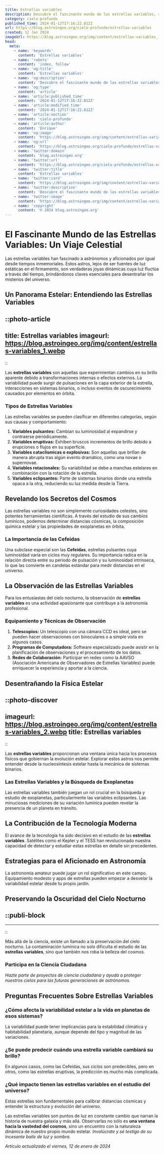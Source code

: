```yaml
---
title: Estrellas variables
description: Descubre el fascinante mundo de las estrellas variables, sus ciclos y su impacto astronómico. Aventúrate en la astronomía aquí.
category: cielo-profundo
published_time: 2024-01-12T17:16:22.812Z
url: https://blog.astroingeo.org/cielo-profundo/estrellas-variables
created: 12 Jan 2024
imageUrl: https://blog.astroingeo.org/img/content/estrellas-variables_1.webp
head:
  meta:
    - name: 'keywords'
      content: 'Estrellas variables'
    - name: 'robots'
      content: 'index, follow'
    - name: 'og:title'
      content: 'Estrellas variables'
    - name: 'og:description'
      content: 'Descubre el fascinante mundo de las estrellas variables, sus ciclos y su impacto astronómico. Aventúrate en la astronomía aquí.'
    - name: 'og:type'
      content: 'article'
    - name: 'article:published_time'
      content: '2024-01-12T17:16:22.812Z'
    - name: 'article:modified_time'
      content: '2024-01-12T17:16:22.812Z'
    - name: 'article:section'
      content: 'cielo-profundo'
    - name: 'article:author'
      content: 'Enrique'
    - name: 'og:image'
      content: 'https://blog.astroingeo.org/img/content/estrellas-variables_1.webp'
    - name: 'og:url'
      content: 'https://blog.astroingeo.org/cielo-profundo/estrellas-variables'
    - name: 'twitter:domain'
      content: 'blog.astroingeo.org'
    - name: 'twitter:url'
      content: 'https://blog.astroingeo.org/cielo-profundo/estrellas-variables'
    - name: 'twitter:title'
      content: 'Estrellas variables'
    - name: 'twitter:card'
      content: 'https://blog.astroingeo.org/img/content/estrellas-variables_1.webp'
    - name: 'twitter:description'
      content: 'Descubre el fascinante mundo de las estrellas variables, sus ciclos y su impacto astronómico. Aventúrate en la astronomía aquí.'
    - name: 'twitter:image'
      content: 'https://blog.astroingeo.org/img/content/estrellas-variables_1.webp'
    - name: 'copyright'
      content: '© 2024 blog.astroingeo.org'
---
```

# El Fascinante Mundo de las Estrellas Variables: Un Viaje Celestial

Las estrellas variables han fascinado a astrónomos y aficionados por igual desde tiempos inmemoriales. Estos astros, lejos de ser fuentes de luz estáticas en el firmamento, son verdaderas joyas dinámicas cuya luz fluctúa a través del tiempo, brindándonos claves esenciales para desentrañar los misterios del universo.

## Un Panorama Estelar: Entendiendo las Estrellas Variables


::photo-article
---
title: Estrellas variables
imageurl: https://blog.astroingeo.org/img/content/estrellas-variables_1.webp
---
::



Las **estrellas variables** son aquellas que experimentan cambios en su brillo aparente debido a transformaciones internas o efectos externos. La variabilidad puede surgir de pulsaciones en la capa exterior de la estrella, interacciones en sistemas binarios, o incluso eventos de oscurecimiento causados por elementos en órbita.

### Tipos de Estrellas Variables

Las estrellas variables se pueden clasificar en diferentes categorías, según sus causas y comportamiento:

1. **Variables pulsantes:** Cambian su luminosidad al expandirse y contraerse periódicamente.
2. **Variables eruptivas:** Exhiben bruscos incrementos de brillo debido a erupciones o flujos en su superficie.
3. **Variables cataclísmicas o explosivas:** Son aquellas que brillan de manera abrupta tras algún evento dramático, como una novae o supernovae.
4. **Variables rotacionales:** Su variabilidad se debe a manchas estelares en combinación con la rotación de la estrella.
5. **Variables eclipsantes:** Parte de sistemas binarios donde una estrella opaca a la otra, reduciendo su luz medida desde la Tierra.

## Revelando los Secretos del Cosmos

Las estrellas variables no son simplemente curiosidades celestes, sino potentes herramientas científicas. A través del estudio de sus cambios lumínicos, podemos determinar distancias cósmicas, la composición química estelar y las propiedades de exoplanetas en órbita.

### La Importancia de las Cefeidas

Una subclase especial son las **Cefeidas**, estrellas pulsantes cuya luminosidad varía en ciclos muy regulares. Su importancia radica en la relación directa entre su período de pulsación y su luminosidad intrínseca, lo que las convierte en candelas estándar para medir distancias en el universo.

## La Observación de las Estrellas Variables

Para los entusiastas del cielo nocturno, la observación de **estrellas variables** es una actividad apasionante que contribuye a la astronomía profesional.

### Equipamiento y Técnicas de Observación

1. **Telescopios:** Un telescopio con una cámara CCD es ideal, pero se pueden hacer observaciones con binoculares o a simple vista en algunos casos.
2. **Programas de Computadora:** Software especializado puede asistir en la planificación de observaciones y el procesamiento de los datos.
3. **Redes de Colaboración:** Participar en redes como la AAVSO (Asociación Americana de Observadores de Estrellas Variables) puede enriquecer la experiencia y aportar a la ciencia.

## Desentrañando la Física Estelar


::photo-discover
---
imageurl: https://blog.astroingeo.org/img/content/estrellas-variables_2.webp
title: Estrellas variables
---
::



Las **estrellas variables** proporcionan una ventana única hacia los procesos físicos que gobiernan la evolución estelar. Explorar estos astros nos permite entender desde la nucleosíntesis estelar hasta la mecánica de sistemas binarios.

### Las Estrellas Variables y la Búsqueda de Exoplanetas

Las estrellas variables también juegan un rol crucial en la búsqueda y estudio de exoplanetas, particularmente las variables eclipsantes. Las minuciosas mediciones de su variación lumínica pueden revelar la presencia de un planeta en tránsito.

## La Contribución de la Tecnología Moderna

El avance de la tecnología ha sido decisivo en el estudio de las **estrellas variables**. Satélites como el Kepler y el TESS han revolucionado nuestra capacidad de detectar y estudiar estas estrellas en detalle sin precedentes.

## Estrategias para el Aficionado en Astronomía

La astronomía amateur puede jugar un rol significativo en este campo. Equipamiento modesto y apps de estrellas pueden empezar a desvelar la variabilidad estelar desde tu propio jardín.

## **Preservando la Oscuridad del Cielo Nocturno**


  ::publi-block
  ---
  ---
  ::
  
  

Más allá de la ciencia, existe un llamado a la preservación del cielo nocturno. La contaminación lumínica no solo dificulta el estudio de las **estrellas variables**, sino que también nos roba la belleza del cosmos.

### Participa en la Ciencia Ciudadana

*Hazte parte de proyectos de ciencia ciudadana y ayuda a proteger nuestros cielos para las futuras generaciones de astrónomos.*

## Preguntas Frecuentes Sobre Estrellas Variables

### ¿Cómo afecta la variabilidad estelar a la vida en planetas de esos sistemas?

La variabilidad puede tener implicancias para la estabilidad climática y habitabilidad planetaria, aunque depende del tipo y magnitud de las variaciones.

### ¿Se puede predecir cuándo una estrella variable cambiará su brillo?

En algunos casos, como las Cefeidas, sus ciclos son predecibles, pero en otros, como las estrellas eruptivas, la predicción es mucho más complicada.

### ¿Qué impacto tienen las estrellas variables en el estudio del universo?

Estas estrellas son fundamentales para calibrar distancias cósmicas y entender la estructura y evolución del universo.

Las estrellas variables son puntos de luz en constante cambio que narran la historia de nuestra galaxia y más allá. Observarlas no sólo es **una ventana hacia la vastedad del cosmos**, sino un encuentro con la naturaleza dinámica de nuestro propio mundo estelar. *Involúcrate y sé testigo de su incesante baile de luz y sombra*.

_Artículo actualizado el viernes, 12 de enero de 2024_